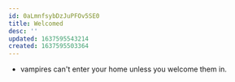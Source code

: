 ```yaml
---
id: 0aLmnfsybDzJuPFOv5SE0
title: Welcomed
desc: ''
updated: 1637595543214
created: 1637595503364
---
```




- vampires can't enter your home unless you welcome them in.
